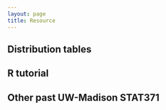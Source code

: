 ```yaml
---
layout: page
title: Resource
---
```


## Distribution tables



## R tutorial 



## Other past UW-Madison STAT371


